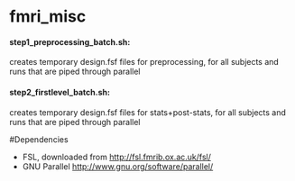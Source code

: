 # fmri_misc

<h4>step1_preprocessing_batch.sh:</h4> creates temporary design.fsf files for preprocessing, for all subjects and runs that are piped through parallel 
<h4>step2_firstlevel_batch.sh:</h4> creates temporary design.fsf files for stats+post-stats, for all subjects and runs that are piped through parallel

#Dependencies
* FSL, downloaded from http://fsl.fmrib.ox.ac.uk/fsl/
* GNU Parallel http://www.gnu.org/software/parallel/
